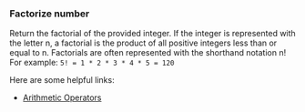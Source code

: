 ### Factorize number

Return the factorial of the provided integer.
If the integer is represented with the letter n, a factorial is the product of all positive integers less than or equal to n.
Factorials are often represented with the shorthand notation n!
For example: `5! = 1 * 2 * 3 * 4 * 5 = 120`

Here are some helpful links:
* [Arithmetic Operators](https://developer.mozilla.org/en-US/docs/Web/JavaScript/Reference/Operators/Arithmetic_Operators)

